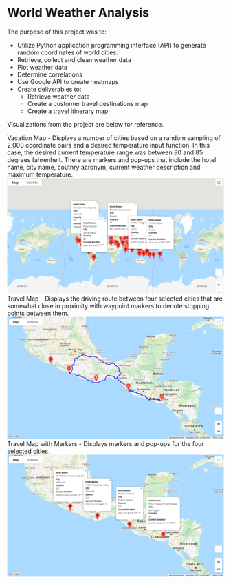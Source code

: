 # World Weather Analysis
The purpose of this project was to:
- Utilize Python application programming interface (API) to generate random coordinates of world cities.
- Retrieve, collect and clean weather data 
- Plot weather data
- Determine correlations 
- Use Google API to create heatmaps
- Create deliverables to:
  - Retrieve weather data
  - Create a customer travel destinations map
  - Create a travel itinerary map

Visualizations from the project are below for reference. 

Vacation Map - Displays a number of cities based on a random sampling of 2,000 coordinate pairs and a desired temperature input function. In this case, the desired current temperature range was between 80 and 85 degrees fahrenheit.
There are markers and pop-ups that include the hotel name, city name, coutnry acronym, current weather description and maximum temperature.
![Vacation_Map](https://github.com/LleeMcD/World_Weather_Analysis/blob/main/Vacation_Search/WeatherPy_vacation_map.png)
Travel Map - Displays the driving route between four selected cities that are somewhat close in proximity with waypoint markers to denote stopping points between them.
![Travel_Map](https://github.com/LleeMcD/World_Weather_Analysis/blob/main/Vacation_Itinerary/WeatherPy_travel_map.PNG)
Travel Map with Markers - Displays markers and pop-ups for the four selected cities.
![Travel_Map_with_Markers](https://github.com/LleeMcD/World_Weather_Analysis/blob/main/Vacation_Itinerary/WeatherPy_travel_map_markers.png
)
